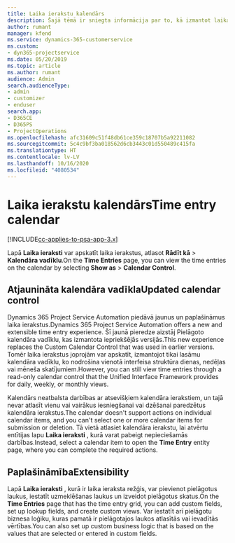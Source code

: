 ```yaml
---
title: Laika ierakstu kalendārs
description: Šajā tēmā ir sniegta informācija par to, kā izmantot laika ierakstu kalendāru.
author: rumant
manager: kfend
ms.service: dynamics-365-customerservice
ms.custom:
- dyn365-projectservice
ms.date: 05/20/2019
ms.topic: article
ms.author: rumant
audience: Admin
search.audienceType:
- admin
- customizer
- enduser
search.app:
- D365CE
- D365PS
- ProjectOperations
ms.openlocfilehash: afc31609c51f48db61ce359c18707b5a92211082
ms.sourcegitcommit: 5c4c9bf3ba018562d6cb3443c01d550489c415fa
ms.translationtype: HT
ms.contentlocale: lv-LV
ms.lasthandoff: 10/16/2020
ms.locfileid: "4080534"
---
```

# <a name="time-entry-calendar"></a><span data-ttu-id="eb7bb-103">Laika ierakstu kalendārs</span><span class="sxs-lookup"><span data-stu-id="eb7bb-103">Time entry calendar</span></span>

[!INCLUDE[cc-applies-to-psa-app-3.x](../includes/cc-applies-to-psa-app-3x.md)]

<span data-ttu-id="eb7bb-104">Lapā **Laika ieraksti** var apskatīt laika ierakstus, atlasot **Rādīt kā** \> **Kalendāra vadīklu**.</span><span class="sxs-lookup"><span data-stu-id="eb7bb-104">On the **Time Entries** page, you can view the time entries on the calendar by selecting **Show as** \> **Calendar Control**.</span></span>

## <a name="updated-calendar-control"></a><span data-ttu-id="eb7bb-105">Atjaunināta kalendāra vadīkla</span><span class="sxs-lookup"><span data-stu-id="eb7bb-105">Updated calendar control</span></span>

<span data-ttu-id="eb7bb-106">Dynamics 365 Project Service Automation piedāvā jaunus un paplašināmus laika ierakstus.</span><span class="sxs-lookup"><span data-stu-id="eb7bb-106">Dynamics 365 Project Service Automation offers a new and extensible time entry experience.</span></span> <span data-ttu-id="eb7bb-107">Šī jaunā pieredze aizstāj Pielāgoto kalendāra vadīklu, kas izmantota iepriekšējās versijās.</span><span class="sxs-lookup"><span data-stu-id="eb7bb-107">This new experience replaces the Custom Calendar Control that was used in earlier versions.</span></span> <span data-ttu-id="eb7bb-108">Tomēr laika ierakstus joprojām var apskatīt, izmantojot tikai lasāmu kalendāra vadīklu, ko nodrošina vienotā interfeisa struktūra dienas, nedēļas vai mēneša skatījumiem.</span><span class="sxs-lookup"><span data-stu-id="eb7bb-108">However, you can still view time entries through a read-only calendar control that the Unified Interface Framework provides for daily, weekly, or monthly views.</span></span>

<span data-ttu-id="eb7bb-109">Kalendārs neatbalsta darbības ar atsevišķiem kalendāra ierakstiem, un tajā nevar atlasīt vienu vai vairākus iesniegšanai vai dzēšanai paredzētus kalendāra ierakstus.</span><span class="sxs-lookup"><span data-stu-id="eb7bb-109">The calendar doesn't support actions on individual calendar items, and you can't select one or more calendar items for submission or deletion.</span></span> <span data-ttu-id="eb7bb-110">Tā vietā atlasiet kalendāra ierakstu, lai atvērtu entītijas lapu **Laika ieraksti** , kurā varat pabeigt nepieciešamās darbības.</span><span class="sxs-lookup"><span data-stu-id="eb7bb-110">Instead, select a calendar item to open the **Time Entry** entity page, where you can complete the required actions.</span></span>

## <a name="extensibility"></a><span data-ttu-id="eb7bb-111">Paplašināmība</span><span class="sxs-lookup"><span data-stu-id="eb7bb-111">Extensibility</span></span>

<span data-ttu-id="eb7bb-112">Lapā **Laika ieraksti** , kurā ir laika ieraksta režģis, var pievienot pielāgotus laukus, iestatīt uzmeklēšanas laukus un izveidot pielāgotus skatus.</span><span class="sxs-lookup"><span data-stu-id="eb7bb-112">On the **Time Entries** page that has the time entry grid, you can add custom fields, set up lookup fields, and create custom views.</span></span> <span data-ttu-id="eb7bb-113">Var iestatīt arī pielāgotu biznesa loģiku, kuras pamatā ir pielāgotajos laukos atlasītās vai ievadītās vērtības.</span><span class="sxs-lookup"><span data-stu-id="eb7bb-113">You can also set up custom business logic that is based on the values that are selected or entered in custom fields.</span></span>
